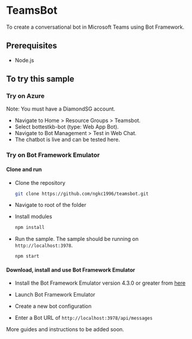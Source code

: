 ﻿# TeamsBot

To create a conversational bot in Microsoft Teams using Bot Framework.

## Prerequisites

- Node.js

## To try this sample

### Try on Azure

Note: You must have a DiamondSG account.

- Navigate to Home > Resource Groups > Teamsbot.
- Select bottestkb-bot (type: Web App Bot).
- Navigate to Bot Management > Test in Web Chat.
- The chatbot is live and can be tested here.

### Try on Bot Framework Emulator

#### Clone and run


- Clone the repository

    ```bash
    git clone https://github.com/ngkc1996/teamsbot.git
    ```

- Navigate to root of the folder

- Install modules

    ```bash
    npm install
    ```

- Run the sample. The sample should be running on `http://localhost:3978`.

    ```bash
    npm start
    ```

#### Download, install and use Bot Framework Emulator

- Install the Bot Framework Emulator version 4.3.0 or greater from [here](https://github.com/Microsoft/BotFramework-Emulator/releases)

- Launch Bot Framework Emulator
- Create a new bot configuration
- Enter a Bot URL of `http://localhost:3978/api/messages`



More guides and instructions to be added soon.
